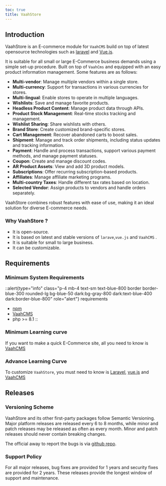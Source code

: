 ```yaml
---
toc: true
title: VaahStore
---
```



## Introduction

VaahStore is an E-commerce module for `VaahCMS` build on top of latest opensource technologies such as [laravel](https://laravel.com/docs/10.x) and [Vue.js](https://vuejs.org/guide/introduction.html).

It is suitable for all small or large E-Commerce business demands using a simple set-up procedure. Built on top of `VaahCms` and equipped with an easy product information management. Some features are as follows:

- **Multi-vendor**: Manage multiple vendors within a single store.
- **Multi-currency**: Support for transactions in various currencies for stores.
- **Multi-lingual**: Enable stores to operate in multiple languages.
- **Wishlists**: Save and manage favorite products.
- **Headless Product Content**: Manage product data through APIs.
- **Product Stock Management**: Real-time stocks tracking and management.
- **Wishlist Sharing**: Share wishlists with others.
- **Brand Store**: Create customized brand-specific stores.
- **Cart Management**: Recover abandoned carts to boost sales.
- **Shipment**: Manage and track order shipments, including status updates and tracking information.
- **Payment**: Handle and process transactions, support various payment methods, and manage payment statuses.
- **Coupon**: Create and manage discount codes.
- **AR Product Assets**: View and add 3D product models.
- **Subscriptions**: Offer recurring subscription-based products.
- **Affiliates**: Manage affiliate marketing programs.
- **Multi-country Taxes**: Handle different tax rates based on location.
- **Selected Vendor**: Assign products to vendors and handle orders separately.

VaahStore combines robust features with ease of use, making it an ideal solution for diverse E-commerce needs.



### Why VaahStore ?

- It is open-source.
- It is based on latest and stable versions of `larave`,`vue.js` and `VaahCMS` .
- It is suitable for small to large business.
- It can be customizable.

## Requirements

### Minimum System Requirements

::alert{type="info" class="p-4 mb-4 text-sm text-blue-800 border border-blue-300 rounded-lg bg-blue-50 dark:bg-gray-800 dark:text-blue-400 dark:border-blue-800" role="alert"}
requirements   
- [npm](https://docs.npmjs.com/cli)
- [VaahCMS](https://www.npmjs.com/package/vaah)
- php >= 8.1
::

### Minimum Learning curve

If you want to make a quick E-Commerce site, all you need to know is [VaahCMS](https://docs.vaah.dev/vaahcms-2)

### Advance Learning Curve

To customize `VaahStore`, you must need to know is [Laravel](https://laravel.com/docs/10.x/installation), [vue.js](https://vuejs.org/guide/introduction.html) and [VaahCMS](https://docs.vaah.dev/vaahcms-2)

## Releases

### Versioning Scheme

VaahStore and its other first-party packages follow Semantic Versioning. Major platform releases are released every 6 to 8 months, while minor and patch releases may be released as often as every month. Minor and patch releases should never contain breaking changes.

The official away to report the bugs is via [github repo](https://github.com/webreinvent/vaahstore/issues).



### Support Policy

For all major releases, bug fixes are provided for 1 years and security fixes are provided for 2 years. These releases provide the longest window of support and maintenance.
